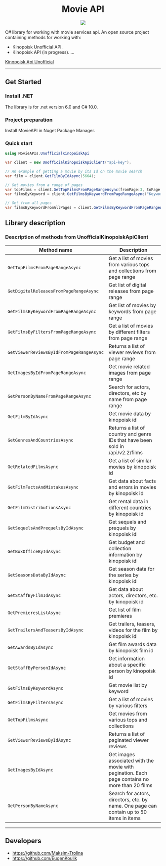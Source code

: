 <h1 align="center">Movie API</h1>

<p align="center">

<img src="https://badges.frapsoft.com/os/v1/open-source.svg?v=103" >
</p>

C# library for working with movie services api.
An open source project containing methods for working with: 

* Kinopoisk Unofficial API.
* Kinopoisk API (in progress).
...

[Kinopoisk Api Unofficial](https://kinopoiskapiunofficial.tech/documentation/api/)

---

## Get Started

### Install .NET

The library is for .net version 6.0 and C# 10.0.

### Project preparation

Install MovieAPI in Nuget Package Manager.

### Quick start

```cs
using MovieAPIs.UnofficialKinopoiskApi

var client = new UnofficialKinopoiskApiClient("api-key");

// An example of getting a movie by its Id on the movie search
var film = client.GetFilmByIdAsync(5664);

// Get movies from a range of pages
var topFilms = client.GetTopFilmsFromPageRangeAsync(fromPage:3, toPage:5);
var filmsByKeyword = client.GetFilmsByKeywordFromPageRangeAsync("Keyword", new Range(1, 4));

// Get from all pages
var filmsByKeywordFromAllPages = client.GetFilmsByKeywordFromPageRangeAsync("Keyword");
```

## Library description

### Description of methods from UnofficialKinopoiskApiClient

|               Method name                 |                               Description                                                       |
|-------------------------------------------|-------------------------------------------------------------------------------------------------|
| `GetTopFilmsFromPageRangeAsync`           | Get a list of movies from various tops and collections from page range                          |
| `GetDigitalReleasesFromPageRangeAsync`    | Get list of digital releases from page range                                                    |
| `GetFilmsByKeywordFromPageRangeAsync`     | Get list of movies by keywords from page range                                                  | 
| `GetFilmsByFiltersFromPageRangeAsync`     | Get a list of movies by different filters from page range                                       |
| `GetViewerReviewsByIdFromPageRangeAsync`  | Returns a list of viewer reviews from page range                                                |
| `GetImagesByIdFromPageRangeAsync`         | Get movie related images from page range                                                        |
| `GetPersonByNameFromPageRangeAsync`       | Search for actors, directors, etc by name from page range                                       |
| `GetFilmByIdAsync`                        | Get movie data by kinopoisk id                                                                  |
| `GetGenresAndCountriesAsync`              | Returns a list of country and genre IDs that have been sold in /api/v2.2/films                  |
| `GetRelatedFilmsAsync`                    | Get a list of similar movies by kinopoisk id                                                    |
| `GetFilmFactsAndMistakesAsync`            | Get data about facts and errors in movies by kinopoisk id                                       |
| `GetFilmDistributionsAsync`               | Get rental data in different countries by kinopoisk id                                          |
| `GetSequelsAndPrequelsByIdAsync`          | Get sequels and prequels by kinopoisk id                                                        |
| `GetBoxOfficeByIdAsync`                   | Get budget and collection information by kinopoisk id                                           |
| `GetSeasonsDataByIdAsync`                 | Get season data for the series by kinopoisk id                                                  |
| `GetStaffByFilmIdAsync`                   | Get data about actors, directors, etc. by kinopoisk id                                          |
| `GetPremieresListAsync`                   | Get list of film premieres                                                                      |
| `GetTrailersAndTeasersByIdAsync`          | Get trailers, teasers, videos for the film by kinopoisk id                                      |
| `GetAwardsByIdAsync`                      | Get film awards data by kinopoisk film id                                                       |
| `GetStaffByPersonIdAsync`                 | Get information about a specific person by kinopoisk id                                         |
| `GetFilmsByKeywordAsync`                  | Get movie list by keyword                                                                       |
| `GetFilmsByFiltersAsync`                  | Get a list of movies by various filters                                                         |
| `GetTopFilmsAsync`                        | Get movies from various tops and collections                                                    |
| `GetViewerReviewsByIdAsync`               | Returns a list of paginated viewer reviews                                                      |
| `GetImagesByIdAsync`                      | Get images associated with the movie with pagination. Each page contains no more than 20 films  |
| `GetPersonByNameAsync`                    | Search for actors, directors, etc. by name. One page can contain up to 50 items in items        |

---

## Developers

* https://github.com/Maksim-Trolina
* https://github.com/EugenKoulik

